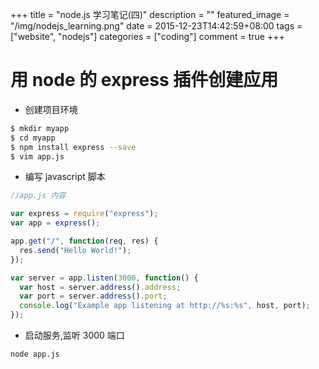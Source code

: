+++
title = "node.js 学习笔记(四)"
description = ""
featured_image = "/img/nodejs_learning.png"
date = 2015-12-23T14:42:59+08:00
tags = ["website", "nodejs"]
categories = ["coding"]
comment = true
+++

# 用 node 的 express 插件创建应用

- 创建项目环境

```bash
$ mkdir myapp
$ cd myapp
$ npm install express --save
$ vim app.js
```

- 编写 javascript 脚本

```javascript
//app.js 内容

var express = require("express");
var app = express();

app.get("/", function(req, res) {
  res.send("Hello World!");
});

var server = app.listen(3000, function() {
  var host = server.address().address;
  var port = server.address().port;
  console.log("Example app listening at http://%s:%s", host, port);
});
```

- 启动服务,监听 3000 端口

```bash
node app.js
```
